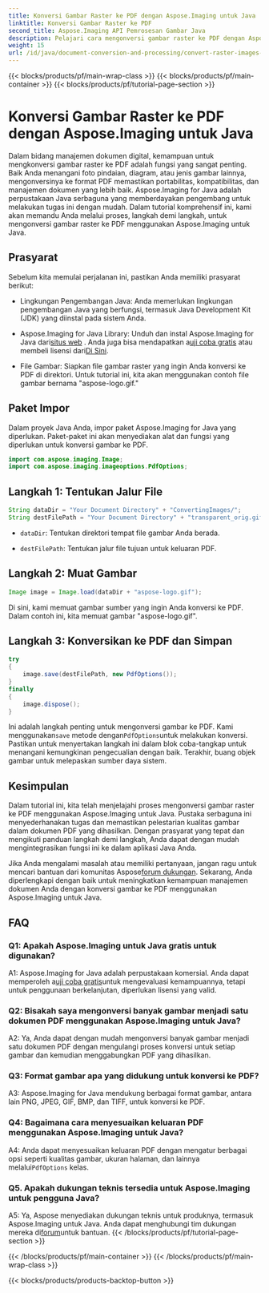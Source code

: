 ```yaml
---
title: Konversi Gambar Raster ke PDF dengan Aspose.Imaging untuk Java
linktitle: Konversi Gambar Raster ke PDF
second_title: Aspose.Imaging API Pemrosesan Gambar Java
description: Pelajari cara mengonversi gambar raster ke PDF dengan Aspose.Imaging untuk Java. Langkah sederhana untuk hasil berkualitas tinggi.
weight: 15
url: /id/java/document-conversion-and-processing/convert-raster-images-to-pdf/
---
```


{{< blocks/products/pf/main-wrap-class >}}
{{< blocks/products/pf/main-container >}}
{{< blocks/products/pf/tutorial-page-section >}}

# Konversi Gambar Raster ke PDF dengan Aspose.Imaging untuk Java

Dalam bidang manajemen dokumen digital, kemampuan untuk mengkonversi gambar raster ke PDF adalah fungsi yang sangat penting. Baik Anda menangani foto pindaian, diagram, atau jenis gambar lainnya, mengonversinya ke format PDF memastikan portabilitas, kompatibilitas, dan manajemen dokumen yang lebih baik. Aspose.Imaging for Java adalah perpustakaan Java serbaguna yang memberdayakan pengembang untuk melakukan tugas ini dengan mudah. Dalam tutorial komprehensif ini, kami akan memandu Anda melalui proses, langkah demi langkah, untuk mengonversi gambar raster ke PDF menggunakan Aspose.Imaging untuk Java.

## Prasyarat

Sebelum kita memulai perjalanan ini, pastikan Anda memiliki prasyarat berikut:

- Lingkungan Pengembangan Java: Anda memerlukan lingkungan pengembangan Java yang berfungsi, termasuk Java Development Kit (JDK) yang diinstal pada sistem Anda.

-  Aspose.Imaging for Java Library: Unduh dan instal Aspose.Imaging for Java dari[situs web](https://releases.aspose.com/imaging/java/) . Anda juga bisa mendapatkan a[uji coba gratis](https://releases.aspose.com/) atau membeli lisensi dari[Di Sini](https://purchase.aspose.com/buy).

- File Gambar: Siapkan file gambar raster yang ingin Anda konversi ke PDF di direktori. Untuk tutorial ini, kita akan menggunakan contoh file gambar bernama "aspose-logo.gif."

## Paket Impor

Dalam proyek Java Anda, impor paket Aspose.Imaging for Java yang diperlukan. Paket-paket ini akan menyediakan alat dan fungsi yang diperlukan untuk konversi gambar ke PDF.

```java
import com.aspose.imaging.Image;
import com.aspose.imaging.imageoptions.PdfOptions;
```

## Langkah 1: Tentukan Jalur File

```java
String dataDir = "Your Document Directory" + "ConvertingImages/";
String destFilePath = "Your Document Directory" + "transparent_orig.gif.pdf";
```

- `dataDir`: Tentukan direktori tempat file gambar Anda berada.

- `destFilePath`: Tentukan jalur file tujuan untuk keluaran PDF.

## Langkah 2: Muat Gambar

```java
Image image = Image.load(dataDir + "aspose-logo.gif");
```

Di sini, kami memuat gambar sumber yang ingin Anda konversi ke PDF. Dalam contoh ini, kita memuat gambar "aspose-logo.gif".

## Langkah 3: Konversikan ke PDF dan Simpan

```java
try
{
    image.save(destFilePath, new PdfOptions());
}
finally
{
    image.dispose();
}
```

 Ini adalah langkah penting untuk mengonversi gambar ke PDF. Kami menggunakan`save` metode dengan`PdfOptions`untuk melakukan konversi. Pastikan untuk menyertakan langkah ini dalam blok coba-tangkap untuk menangani kemungkinan pengecualian dengan baik. Terakhir, buang objek gambar untuk melepaskan sumber daya sistem.

## Kesimpulan

Dalam tutorial ini, kita telah menjelajahi proses mengonversi gambar raster ke PDF menggunakan Aspose.Imaging untuk Java. Pustaka serbaguna ini menyederhanakan tugas dan memastikan pelestarian kualitas gambar dalam dokumen PDF yang dihasilkan. Dengan prasyarat yang tepat dan mengikuti panduan langkah demi langkah, Anda dapat dengan mudah mengintegrasikan fungsi ini ke dalam aplikasi Java Anda.

 Jika Anda mengalami masalah atau memiliki pertanyaan, jangan ragu untuk mencari bantuan dari komunitas Aspose[forum dukungan](https://forum.aspose.com/). Sekarang, Anda diperlengkapi dengan baik untuk meningkatkan kemampuan manajemen dokumen Anda dengan konversi gambar ke PDF menggunakan Aspose.Imaging untuk Java.

## FAQ

### Q1: Apakah Aspose.Imaging untuk Java gratis untuk digunakan?

 A1: Aspose.Imaging for Java adalah perpustakaan komersial. Anda dapat memperoleh a[uji coba gratis](https://releases.aspose.com/)untuk mengevaluasi kemampuannya, tetapi untuk penggunaan berkelanjutan, diperlukan lisensi yang valid.

### Q2: Bisakah saya mengonversi banyak gambar menjadi satu dokumen PDF menggunakan Aspose.Imaging untuk Java?

A2: Ya, Anda dapat dengan mudah mengonversi banyak gambar menjadi satu dokumen PDF dengan mengulangi proses konversi untuk setiap gambar dan kemudian menggabungkan PDF yang dihasilkan.

### Q3: Format gambar apa yang didukung untuk konversi ke PDF?

A3: Aspose.Imaging for Java mendukung berbagai format gambar, antara lain PNG, JPEG, GIF, BMP, dan TIFF, untuk konversi ke PDF.

### Q4: Bagaimana cara menyesuaikan keluaran PDF menggunakan Aspose.Imaging untuk Java?

 A4: Anda dapat menyesuaikan keluaran PDF dengan mengatur berbagai opsi seperti kualitas gambar, ukuran halaman, dan lainnya melalui`PdfOptions` kelas.

### Q5. Apakah dukungan teknis tersedia untuk Aspose.Imaging untuk pengguna Java?

 A5: Ya, Aspose menyediakan dukungan teknis untuk produknya, termasuk Aspose.Imaging untuk Java. Anda dapat menghubungi tim dukungan mereka di[forum](https://forum.aspose.com/)untuk bantuan.
{{< /blocks/products/pf/tutorial-page-section >}}

{{< /blocks/products/pf/main-container >}}
{{< /blocks/products/pf/main-wrap-class >}}

{{< blocks/products/products-backtop-button >}}
